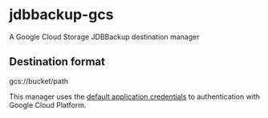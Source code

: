 # jdbbackup-gcs
A Google Cloud Storage JDBBackup destination manager

## Destination format
gcs://bucket/path

This manager uses the [default application credentials](https://cloud.google.com/docs/authentication/application-default-credentials) to authentication with Google Cloud Platform.